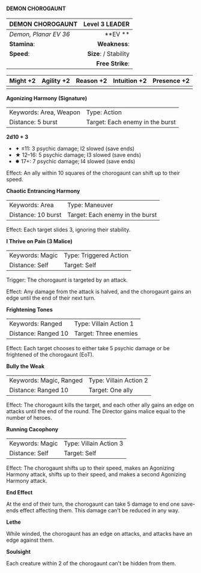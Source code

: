 #### DEMON CHOROGAUNT

| DEMON CHOROGAUNT      |     **Level 3 LEADER** |
| :-------------------- | ---------------------: |
| *Demon, Planar EV 36* |            \*\*EV \*\* |
| **Stamina**:          |          **Weakness**: |
| **Speed**:            | **Size**:  / Stability |
|                       |       **Free Strike**: |

| **Might** +2 | **Agility** +2 | **Reason** +2 | **Intuition** +2 | **Presence** +2 |
| ------------ | -------------- | ------------- | ---------------- | --------------- |
|              |                |               |                  |                 |

**Agonizing Harmony (Signature)**

|                        |                                 |
| :--------------------- | :------------------------------ |
| Keywords: Area, Weapon | Type: Action                    |
| Distance: 5 burst      | Target: Each enemy in the burst |

**2d10 + 3**

- ✦ ≤11: 3 psychic damage; I2 slowed (save ends)
- ★ 12–16: 5 psychic damage; I3 slowed (save ends)
- ✸ 17+: 7 psychic damage; I4 slowed (save ends)

Effect: An ally within 10 squares of the chorogaunt can shift up to their speed.

**Chaotic Entrancing Harmony**

|                    |                                 |
| :----------------- | :------------------------------ |
| Keywords: Area     | Type: Maneuver                  |
| Distance: 10 burst | Target: Each enemy in the burst |

Effect: Each target slides 3, ignoring their stability.

**I Thrive on Pain (3 Malice)**

|                 |                        |
| :-------------- | :--------------------- |
| Keywords: Magic | Type: Triggered Action |
| Distance: Self  | Target: Self           |

Trigger: The chorogaunt is targeted by an attack.

Effect: Any damage from the attack is halved, and the chorogaunt gains an edge until the end of their next turn.

**Frightening Tones**

|                     |                        |
| :------------------ | :--------------------- |
| Keywords: Ranged    | Type: Villain Action 1 |
| Distance: Ranged 10 | Target: Three enemies  |

Effect: Each target chooses to either take 5 psychic damage or be frightened of the chorogaunt (EoT).

**Bully the Weak**

|                         |                        |
| :---------------------- | :--------------------- |
| Keywords: Magic, Ranged | Type: Villain Action 2 |
| Distance: Ranged 10     | Target: One ally       |

Effect: The chorogaunt kills the target, and each other ally gains an edge on attacks until the end of the round. The Director gains malice equal to the number of heroes.

**Running Cacophony**

|                 |                        |
| :-------------- | :--------------------- |
| Keywords: Magic | Type: Villain Action 3 |
| Distance: Self  | Target: Self           |

Effect: The chorogaunt shifts up to their speed, makes an Agonizing Harmony attack, shifts up to their speed, and makes a second Agonizing Harmony attack.

**End Effect**

At the end of their turn, the chorogaunt can take 5 damage to end one save-ends effect affecting them. This damage can't be reduced in any way.

**Lethe**

While winded, the chorogaunt has an edge on attacks, and attacks have an edge against them.

**Soulsight**

Each creature within 2 of the chorogaunt can't be hidden from them.
